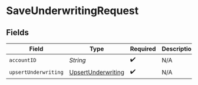 # SaveUnderwritingRequest


## Fields

| Field                                                               | Type                                                                | Required                                                            | Description                                                         |
| ------------------------------------------------------------------- | ------------------------------------------------------------------- | ------------------------------------------------------------------- | ------------------------------------------------------------------- |
| `accountID`                                                         | *String*                                                            | :heavy_check_mark:                                                  | N/A                                                                 |
| `upsertUnderwriting`                                                | [UpsertUnderwriting](../../models/components/UpsertUnderwriting.md) | :heavy_check_mark:                                                  | N/A                                                                 |